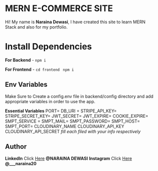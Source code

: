 # MERN E-COMMERCE SITE

Hi! My name is **Naraina Dewasi**, I have created this site to learn MERN Stack and also for my portfolio.

# Install Dependencies

**For Backend** - `npm i`

**For Frontend** - `cd frontend` ` npm i`

## Env Variables

Make Sure to Create a config.env file in backend/config directory and add appropriate variables in order to use the app.

**Essential Variables**
PORT=
DB_URI =
STRIPE_API_KEY=
STRIPE_SECRET_KEY=
JWT_SECRET=
JWT_EXPIRE=
COOKIE_EXPIRE=
SMPT_SERVICE =
SMPT_MAIL=
SMPT_PASSWORD=
SMPT_HOST=
SMPT_PORT=
CLOUDINARY_NAME
CLOUDINARY_API_KEY
CLOUDINARY_API_SECRET
_fill each filed with your info respectively_

## Author 

**LinkedIn** Click [Here](https://www.linkedin.com/in/naraina-dewasi-272b19201/) **@NARAINA DEWASI**
**Instagram** Click [Here](https://www.instagram.com/___naraina20/) **@___naraina20**
